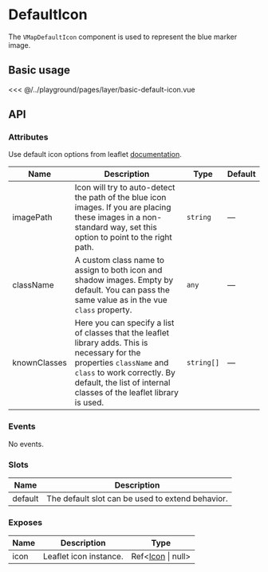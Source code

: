 # DefaultIcon

The `VMapDefaultIcon` component is used to represent the blue marker image.

## Basic usage

<ClientOnly>
  <Demo url="/layer/basic-default-icon" >
  
<<< @/../playground/pages/layer/basic-default-icon.vue
  
  </Demo>
</ClientOnly>

## API

### Attributes

Use default icon options from leaflet [documentation](https://leafletjs.com/reference.html#icon-default).

| Name         | Description                                                                                                                                                                                                                    | Type       | Default |
| ------------ | ------------------------------------------------------------------------------------------------------------------------------------------------------------------------------------------------------------------------------ | ---------- | ------- |
| imagePath    | Icon will try to auto-detect the path of the blue icon images. If you are placing these images in a non-standard way, set this option to point to the right path.                                                              | `string`   | —       |
| className    | A custom class name to assign to both icon and shadow images. Empty by default. You can pass the same value as in the vue `class` property.                                                                                    | `any`      | —       |
| knownClasses | Here you can specify a list of classes that the leaflet library adds. This is necessary for the properties `className` and `class` to work correctly. By default, the list of internal classes of the leaflet library is used. | `string[]` | —       |

### Events

No events.

### Slots

| Name    | Description                                      |
| ------- | ------------------------------------------------ |
| default | The default slot can be used to extend behavior. |

### Exposes

| Name | Description            | Type                                             |
| ---- | ---------------------- | ------------------------------------------------ |
| icon | Leaflet icon instance. | Ref<[Icon](/components/types.html#icon) \| null> |
